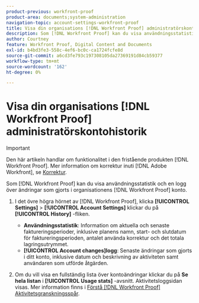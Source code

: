 ```yaml
---
product-previous: workfront-proof
product-area: documents;system-administration
navigation-topic: account-settings-workfront-proof
title: Visa din organisations [!DNL Workfront Proof] administratörskontohistorik
description: Som [!DNL Workfront Proof] kan du visa användningsstatistik och en logg över ändringar som gjorts i organisationens [!DNL Workfront Proof] konto.
author: Courtney
feature: Workfront Proof, Digital Content and Documents
exl-id: b4bd3fe3-558c-4ef6-bc0c-ca1724fcfe8d
source-git-commit: a6cd3fe793c197308105da27369191d84cb59377
workflow-type: tm+mt
source-wordcount: '162'
ht-degree: 0%

---
```


# Visa din organisations [!DNL Workfront Proof] administratörskontohistorik

>[!IMPORTANT]
>
>Den här artikeln handlar om funktionalitet i den fristående produkten [!DNL Workfront Proof]. Mer information om korrektur inuti [!DNL Adobe Workfront], se [Korrektur](../../../review-and-approve-work/proofing/proofing.md).

Som [!DNL Workfront Proof] kan du visa användningsstatistik och en logg över ändringar som gjorts i organisationens [!DNL Workfront Proof] konto.

1. I det övre högra hörnet av [!DNL Workfront Proof], klicka **[!UICONTROL Settings]** > **[!UICONTROL Account Settings]** klickar du på **[!UICONTROL History]** -fliken.

   * **Användningsstatistik**: Information om aktuella och senaste faktureringsperioder, inklusive planens namn, start- och slutdatum för faktureringsperioden, antalet använda korrektur och det totala lagringsutrymmet.
   * **[!UICONTROL Account changes]logg**: Senaste ändringar som gjorts i ditt konto, inklusive datum och beskrivning av aktiviteten samt användaren som utförde åtgärden.

1. Om du vill visa en fullständig lista över kontoändringar klickar du på **Se hela listan** i **[!UICONTROL Usage stats]** -avsnitt.
Aktivitetsloggsidan visas. Mer information finns i [Förstå [!DNL Workfront Proof] Aktivitetsgranskningsspår](../../../workfront-proof/wp-work-proofsfiles/basic-features/activity-audit-trail.md).

